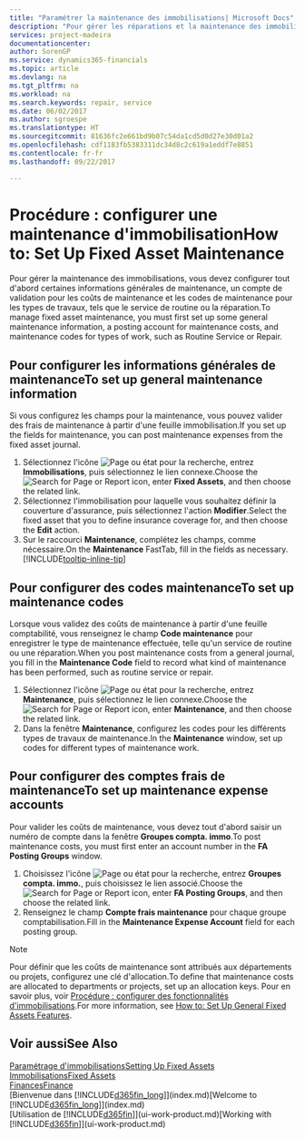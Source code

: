 ```yaml
---
title: "Paramétrer la maintenance des immobilisations| Microsoft Docs"
description: "Pour gérer les réparations et la maintenance des immobilisations, spécifiez les informations de maintenance générale, les codes du type de travail, et un compte de validation pour les coûts."
services: project-madeira
documentationcenter: 
author: SorenGP
ms.service: dynamics365-financials
ms.topic: article
ms.devlang: na
ms.tgt_pltfrm: na
ms.workload: na
ms.search.keywords: repair, service
ms.date: 06/02/2017
ms.author: sgroespe
ms.translationtype: HT
ms.sourcegitcommit: 81636fc2e661bd9b07c54da1cd5d0d27e30d01a2
ms.openlocfilehash: cdf1183fb5383311dc34d8c2c619a1eddf7e8851
ms.contentlocale: fr-fr
ms.lasthandoff: 09/22/2017

---
```

# <a name="how-to-set-up-fixed-asset-maintenance"></a><span data-ttu-id="d880e-103">Procédure : configurer une maintenance d'immobilisation</span><span class="sxs-lookup"><span data-stu-id="d880e-103">How to: Set Up Fixed Asset Maintenance</span></span>
<span data-ttu-id="d880e-104">Pour gérer la maintenance des immobilisations, vous devez configurer tout d'abord certaines informations générales de maintenance, un compte de validation pour les coûts de maintenance et les codes de maintenance pour les types de travaux, tels que le service de routine ou la réparation.</span><span class="sxs-lookup"><span data-stu-id="d880e-104">To manage fixed asset maintenance, you must first set up some general maintenance information, a posting account for maintenance costs, and maintenance codes for types of work, such as Routine Service or Repair.</span></span>

## <a name="to-set-up-general-maintenance-information"></a><span data-ttu-id="d880e-105">Pour configurer les informations générales de maintenance</span><span class="sxs-lookup"><span data-stu-id="d880e-105">To set up general maintenance information</span></span>
<span data-ttu-id="d880e-106">Si vous configurez les champs pour la maintenance, vous pouvez valider des frais de maintenance à partir d'une feuille immobilisation.</span><span class="sxs-lookup"><span data-stu-id="d880e-106">If you set up the fields for maintenance, you can post maintenance expenses from the fixed asset journal.</span></span>

1. <span data-ttu-id="d880e-107">Sélectionnez l'icône ![Page ou état pour la recherche](media/ui-search/search_small.png "Page ou état pour la recherche"), entrez **Immobilisations**, puis sélectionnez le lien connexe.</span><span class="sxs-lookup"><span data-stu-id="d880e-107">Choose the ![Search for Page or Report](media/ui-search/search_small.png "Search for Page or Report icon") icon, enter **Fixed Assets**, and then choose the related link.</span></span>
2. <span data-ttu-id="d880e-108">Sélectionnez l'immobilisation pour laquelle vous souhaitez définir la couverture d'assurance, puis sélectionnez l'action **Modifier**.</span><span class="sxs-lookup"><span data-stu-id="d880e-108">Select the fixed asset that you to define insurance coverage for, and then choose the **Edit** action.</span></span>
3. <span data-ttu-id="d880e-109">Sur le raccourci **Maintenance**, complétez les champs, comme nécessaire.</span><span class="sxs-lookup"><span data-stu-id="d880e-109">On the **Maintenance** FastTab, fill in the fields as necessary.</span></span> [!INCLUDE[tooltip-inline-tip](includes/tooltip-inline-tip_md.md)]

## <a name="to-set-up-maintenance-codes"></a><span data-ttu-id="d880e-110">Pour configurer des codes maintenance</span><span class="sxs-lookup"><span data-stu-id="d880e-110">To set up maintenance codes</span></span>
<span data-ttu-id="d880e-111">Lorsque vous validez des coûts de maintenance à partir d'une feuille comptabilité, vous renseignez le champ **Code maintenance** pour enregistrer le type de maintenance effectuée, telle qu'un service de routine ou une réparation.</span><span class="sxs-lookup"><span data-stu-id="d880e-111">When you post maintenance costs from a general journal, you fill in the **Maintenance Code** field to record what kind of maintenance has been performed, such as routine service or repair.</span></span>

1. <span data-ttu-id="d880e-112">Sélectionnez l'icône ![Page ou état pour la recherche](media/ui-search/search_small.png "Page ou état pour la recherche"), entrez **Maintenance**, puis sélectionnez le lien connexe.</span><span class="sxs-lookup"><span data-stu-id="d880e-112">Choose the ![Search for Page or Report](media/ui-search/search_small.png "Search for Page or Report icon") icon, enter **Maintenance**, and then choose the related link.</span></span>
2. <span data-ttu-id="d880e-113">Dans la fenêtre **Maintenance**, configurez les codes pour les différents types de travaux de maintenance.</span><span class="sxs-lookup"><span data-stu-id="d880e-113">In the **Maintenance** window, set up codes for different types of maintenance work.</span></span>

## <a name="to-set-up-maintenance-expense-accounts"></a><span data-ttu-id="d880e-114">Pour configurer des comptes frais de maintenance</span><span class="sxs-lookup"><span data-stu-id="d880e-114">To set up maintenance expense accounts</span></span>
<span data-ttu-id="d880e-115">Pour valider les coûts de maintenance, vous devez tout d'abord saisir un numéro de compte dans la fenêtre **Groupes compta. immo**.</span><span class="sxs-lookup"><span data-stu-id="d880e-115">To post maintenance costs, you must first enter an account number in the **FA Posting Groups** window.</span></span>

1. <span data-ttu-id="d880e-116">Choisissez l'icône ![Page ou état pour la recherche](media/ui-search/search_small.png "icône Page ou état pour la recherche"), entrez **Groupes compta. immo.**, puis choisissez le lien associé.</span><span class="sxs-lookup"><span data-stu-id="d880e-116">Choose the ![Search for Page or Report](media/ui-search/search_small.png "Search for Page or Report icon") icon, enter **FA Posting Groups**, and then choose the related link.</span></span>
2. <span data-ttu-id="d880e-117">Renseignez le champ **Compte frais maintenance** pour chaque groupe comptabilisation.</span><span class="sxs-lookup"><span data-stu-id="d880e-117">Fill in the **Maintenance Expense Account** field for each posting group.</span></span>

> [!NOTE]  
>   <span data-ttu-id="d880e-118">Pour définir que les coûts de maintenance sont attribués aux départements ou projets, configurez une clé d'allocation.</span><span class="sxs-lookup"><span data-stu-id="d880e-118">To define that maintenance costs are allocated to departments or projects, set up an allocation keys.</span></span> <span data-ttu-id="d880e-119">Pour en savoir plus, voir [Procédure : configurer des fonctionnalités d'immobilisations](fa-how-setup-general.md).</span><span class="sxs-lookup"><span data-stu-id="d880e-119">For more information, see [How to: Set Up General Fixed Assets Features](fa-how-setup-general.md).</span></span>

## <a name="see-also"></a><span data-ttu-id="d880e-120">Voir aussi</span><span class="sxs-lookup"><span data-stu-id="d880e-120">See Also</span></span>
[<span data-ttu-id="d880e-121">Paramétrage d'immobilisations</span><span class="sxs-lookup"><span data-stu-id="d880e-121">Setting Up Fixed Assets</span></span>](fa-setup.md)  
[<span data-ttu-id="d880e-122">Immobilisations</span><span class="sxs-lookup"><span data-stu-id="d880e-122">Fixed Assets</span></span>](fa-manage.md)  
[<span data-ttu-id="d880e-123">Finances</span><span class="sxs-lookup"><span data-stu-id="d880e-123">Finance</span></span>](finance.md)  
<span data-ttu-id="d880e-124">[Bienvenue dans [!INCLUDE[d365fin_long](includes/d365fin_long_md.md)]](index.md)</span><span class="sxs-lookup"><span data-stu-id="d880e-124">[Welcome to [!INCLUDE[d365fin_long](includes/d365fin_long_md.md)]](index.md)</span></span>  
<span data-ttu-id="d880e-125">[Utilisation de [!INCLUDE[d365fin](includes/d365fin_md.md)]](ui-work-product.md)</span><span class="sxs-lookup"><span data-stu-id="d880e-125">[Working with [!INCLUDE[d365fin](includes/d365fin_md.md)]](ui-work-product.md)</span></span>

